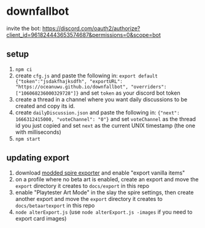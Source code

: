 # downfallbot
invite the bot: https://discord.com/oauth2/authorize?client_id=961824443653574687&permissions=0&scope=bot

## setup
1. `npm ci`
2. create `cfg.js` and paste the following in: `export default {"token":"jsdakfhajksdfh", "exportURL": "https://oceanuwu.github.io/downfallbot", "overriders": ["106068236000329728"]}` and set `token` as your discord bot token
3. create a thread in a channel where you want daily discussions to be created and copy its id.
4. create `dailyDiscussion.json` and paste the following in: `{"next": 1666312415000, "voteChannel": "0"}` and set `voteChannel` as the thread id you just copied and set `next` as the current UNIX timestamp (the one with milliseconds)
5. `npm start`

## updating export
1. download [modded spire exporter](https://steamcommunity.com/sharedfiles/filedetails/?id=2069872611) and enable "export vanilla items"
2. on a profile where no beta art is enabled, create an export and move the `export` directory it creates to `docs/export` in this repo
3. enable "Playtester Art Mode" in the slay the spire settings, then create another export and move the `export` directory it creates to `docs/betaartexport` in this repo
4. `node alterExport.js` (use `node alterExport.js -images` if you need to export card images)
